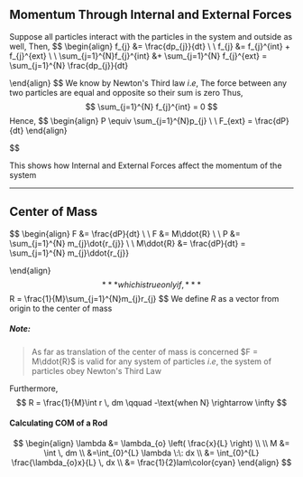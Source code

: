## Momentum Through Internal and External Forces

Suppose all particles interact with the particles in the system and outside as well, Then,
$$
\begin{align}
f_{j} &= \frac{dp_{j}}{dt} \\ \\
f_{j} &= f_{j}^{int} + f_{j}^{ext} \\ \\
\sum_{j=1}^{N}f_{j}^{int} &+ \sum_{j=1}^{N} f_{j}^{ext} = \sum_{j=1}^{N} \frac{dp_{j}}{dt}

\end{align}
$$
We know by Newton's Third law $i.e$, The force between any two particles are equal and opposite so their sum is zero
Thus,
$$
\sum_{j=1}^{N} f_{j}^{int} = 0
$$
Hence,
$$
\begin{align}
P \equiv \sum_{j=1}^{N}p_{j} \\  \\
F_{ext} = \frac{dP}{dt}
\end{align}

$$

This shows how Internal and External Forces affect the momentum of the system

---

## Center of Mass

$$
\begin{align}
F &= \frac{dP}{dt} \\ \\
F &= M\ddot{R} \\ \\
P &= \sum_{j=1}^{N} m_{j}\dot{r_{j}} \\ \\
M\ddot{R} &= \frac{dP}{dt} = \sum_{j=1}^{N} m_{j}\ddot{r_{j}}

\end{align}
$$
***which is true only if,***
$$
R = \frac{1}{M}\sum_{j=1}^{N}m_{j}r_{j}
$$
We define $R$ as a vector from origin to the center of mass

##### Note:
> As far as translation of the center of mass is concerned $F = M\ddot{R}$ is valid for any system of particles
> $i.e,$ the system of particles obey Newton's Third Law

Furthermore,
$$
R = \frac{1}{M}\int r \, dm  \qquad -\text{when N} \rightarrow \infty
$$

#### Calculating COM of a Rod
$$
\begin{align}
\lambda &= \lambda_{o} \left( \frac{x}{L} \right)  \\ \\
M &= \int  \, dm  \\
&=\int_{0}^{L} \lambda \:\: dx \\
&= \int_{0}^{L} \frac{\lambda_{o}x}{L} \, dx  \\
&= \frac{1}{2}lam\color{cyan}
\end{align}
$$



